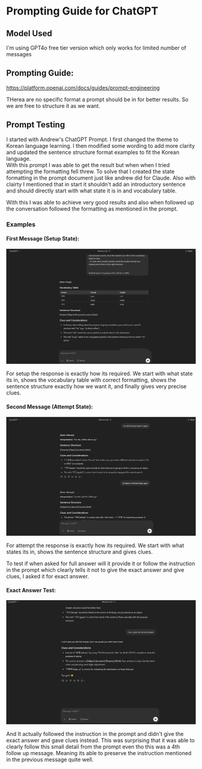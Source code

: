 # Prompting Guide for ChatGPT

## Model Used
I'm using GPT4o free tier version which only works for limited number of messages

## Prompting Guide:
https://platform.openai.com/docs/guides/prompt-engineering

THerea are no specific format a prompt should be in for better results. So we are free to structure it as we want.

## Prompt Testing 
I started with Andrew's ChatGPT Prompt. I first changed the theme to Korean language learning. I then modified some wording to add more clarity and updated the sentence structure format examples to fit the Korean language.<br>
With this prompt I was able to get the result but when when I tried attempting the formatting fell threw. To solve that I created the state formatting in the prompt document just like andrew did for Claude. Also with clairty I mentioned that in start it shouldn't add an introductory sentence and should directly start with what state it is in and vocabulary table. 

With this I was able to achieve very good results and also when followed up the conversation followed the formatting as mentioned in the prompt.

### Examples
#### First Message (Setup State): 

![setup image](results/setup.png)

For setup the response is exactly how its required. We start with what state its in, shows the vocabulary table with correct formatting, shows the sentence structure exactly how we want it, and finally gives very precise clues.

#### Second Message (Attempt State):

![attempt image](results/attempt.png)

For attempt the response is exactly how its required. We start with what states its in, shows the sentence structure and gives clues.

To test if when asked for full answer will it provide it or follow the instruction in the prompt which clearly tells it not to give the exact answer and give clues, I asked it for exact answer.

#### Exact Answer Test:

![full answer image](results/testing_for_full_answer.png)

And It actually followed the instruction in the prompt and didn't give the exact answer and gave clues instead. This was surprising that it was able to clearly follow this small detail from the prompt even tho this was a 4th follow up message. Meaning its able to preserve the instruction mentioned in the previous message quite well.
